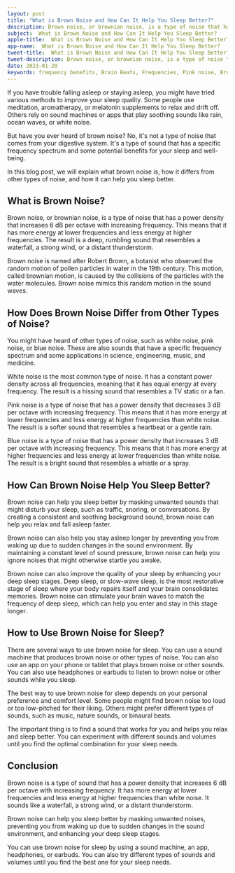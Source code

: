 ```yaml
---
layout: post
title: "What is Brown Noise and How Can It Help You Sleep Better?"
description: Brown noise, or brownian noise, is a type of noise that has a power density that increases 6 dB per octave with increasing frequency. This means that it has more energy at lower frequencies and less energy at higher frequencies. The result is a deep, rumbling sound that resembles a waterfall, a strong wind, or a distant thunderstorm.
subject:  What is Brown Noise and How Can It Help You Sleep Better?
apple-title:  What is Brown Noise and How Can It Help You Sleep Better?
app-name:  What is Brown Noise and How Can It Help You Sleep Better?
tweet-title:  What is Brown Noise and How Can It Help You Sleep Better?
tweet-description: Brown noise, or brownian noise, is a type of noise that has a power density that increases 6 dB per octave with increasing frequency. This means that it has more energy at lower frequencies and less energy at higher frequencies. The result is a deep, rumbling sound that resembles a waterfall, a strong wind, or a distant thunderstorm.
date: 2023-01-20
keywords: frequency benefits, Brain Beats, Frequencies, Pink noise, Brown Noise, Blue Noise, White Noise, Brain wave entrainment, sound therapy, Colors of noise
---
```


If you have trouble falling asleep or staying asleep, you might have tried various methods to improve your sleep quality. Some people use meditation, aromatherapy, or melatonin supplements to relax and drift off. Others rely on sound machines or apps that play soothing sounds like rain, ocean waves, or white noise.

But have you ever heard of brown noise? No, it's not a type of noise that comes from your digestive system. It's a type of sound that has a specific frequency spectrum and some potential benefits for your sleep and well-being.

In this blog post, we will explain what brown noise is, how it differs from other types of noise, and how it can help you sleep better.

## What is Brown Noise?

Brown noise, or brownian noise, is a type of noise that has a power density that increases 6 dB per octave with increasing frequency. This means that it has more energy at lower frequencies and less energy at higher frequencies. The result is a deep, rumbling sound that resembles a waterfall, a strong wind, or a distant thunderstorm.

Brown noise is named after Robert Brown, a botanist who observed the random motion of pollen particles in water in the 19th century. This motion, called brownian motion, is caused by the collisions of the particles with the water molecules. Brown noise mimics this random motion in the sound waves.

## How Does Brown Noise Differ from Other Types of Noise?

You might have heard of other types of noise, such as white noise, pink noise, or blue noise. These are also sounds that have a specific frequency spectrum and some applications in science, engineering, music, and medicine.

White noise is the most common type of noise. It has a constant power density across all frequencies, meaning that it has equal energy at every frequency. The result is a hissing sound that resembles a TV static or a fan.

Pink noise is a type of noise that has a power density that decreases 3 dB per octave with increasing frequency. This means that it has more energy at lower frequencies and less energy at higher frequencies than white noise. The result is a softer sound that resembles a heartbeat or a gentle rain.

Blue noise is a type of noise that has a power density that increases 3 dB per octave with increasing frequency. This means that it has more energy at higher frequencies and less energy at lower frequencies than white noise. The result is a bright sound that resembles a whistle or a spray.

## How Can Brown Noise Help You Sleep Better?

Brown noise can help you sleep better by masking unwanted sounds that might disturb your sleep, such as traffic, snoring, or conversations. By creating a consistent and soothing background sound, brown noise can help you relax and fall asleep faster.

Brown noise can also help you stay asleep longer by preventing you from waking up due to sudden changes in the sound environment. By maintaining a constant level of sound pressure, brown noise can help you ignore noises that might otherwise startle you awake.

Brown noise can also improve the quality of your sleep by enhancing your deep sleep stages. Deep sleep, or slow-wave sleep, is the most restorative stage of sleep where your body repairs itself and your brain consolidates memories. Brown noise can stimulate your brain waves to match the frequency of deep sleep, which can help you enter and stay in this stage longer.

## How to Use Brown Noise for Sleep?

There are several ways to use brown noise for sleep. You can use a sound machine that produces brown noise or other types of noise. You can also use an app on your phone or tablet that plays brown noise or other sounds. You can also use headphones or earbuds to listen to brown noise or other sounds while you sleep.

The best way to use brown noise for sleep depends on your personal preference and comfort level. Some people might find brown noise too loud or too low-pitched for their liking. Others might prefer different types of sounds, such as music, nature sounds, or binaural beats.

The important thing is to find a sound that works for you and helps you relax and sleep better. You can experiment with different sounds and volumes until you find the optimal combination for your sleep needs.

## Conclusion

Brown noise is a type of sound that has a power density that increases 6 dB per octave with increasing frequency. It has more energy at lower frequencies and less energy at higher frequencies than white noise. It sounds like a waterfall, a strong wind, or a distant thunderstorm.

Brown noise can help you sleep better by masking unwanted noises, preventing you from waking up due to sudden changes in the sound environment, and enhancing your deep sleep stages.

You can use brown noise for sleep by using a sound machine, an app, headphones, or earbuds. You can also try different types of sounds and volumes until you find the best one for your sleep needs.